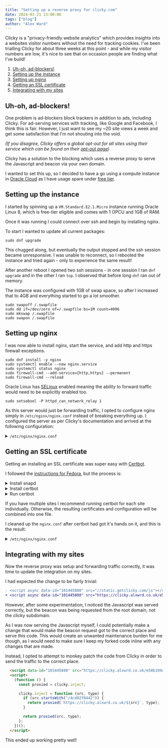 ```yaml
---
title: "Setting up a reverse proxy for clicky.com"
date: 2024-03-21 13:00:00
tags: ["blog"]
author: "Alex Ward"
---
```


Clicky is a "privacy-friendly website analytics" which provides insights into a
websites visitor numbers without the need for tracking cookies. I've been
trialling Clicky for about three weeks at this point - and while my visitor
numbers are low, it's nice to see that on occasion people are finding what I've
build!

1. [Uh-oh, ad-blockers!](#uh-oh-ad-blockers)
1. [Setting up the instance](#setting-up-the-instance)
1. [Setting up nginx](#setting-up-nginx)
1. [Getting an SSL certificate](#getting-an-ssl-certificate)
1. [Integrating with my sites](#integrating-with-my-sites)


## Uh-oh, ad-blockers!

One problem is ad-blockers block trackers in addition to ads, including Clicky.
For ad-serving services with tracking, like Google and Facebook, I think this is
fair. However, I just want to see my ~20 site views a week and get some
satisfaction that I'm not shouting into the void.

_(If you disagree, Clicky offers a global opt-out for all sites using their
service which can be found on their [opt-out page][optout])_

[optout]: https://clicky.com/optout "Clicky opt-out"

Clicky has a solution to the blocking which uses a reverse proxy to serve the
Javascript and beacon via your own domain.

I wanted to set this up, so I decided to have a go using a compute instance in
[Oracle Cloud] as I have usage spare under [free tier].

[oracle cloud]: https://www.oracle.com/uk/cloud/ "Oracle Cloud Infrastructure"
[free tier]: https://www.oracle.com/uk/cloud/free/ "Oracle Cloud Infrastructure free tier"

## Setting up the instance

I started by spinning up a `VM.Standard.E2.1.Micro` instance running Oracle
Linux 8, which is free-tier eligible and comes with 1 OPCU and 1GB of RAM.

Once it was running I could connect over ssh and begin by installing nginx.

To start I wanted to update all current packages:

```shell
sudo dnf upgrade
```

This chugged along, but eventually the output stopped and the ssh session became
unresponsive. I was unable to reconnect, so I rebooted the instance and tried
again - only to experience the same result!

After another reboot I opened two ssh sessions - in one session I ran
`dnf upgrade` and in the other I ran `top`. I observed that before long
`dnf` ran out of memory.

The instance was configured with 1GB of swap space, so after I increased that to
4GB and everything started to go a lot smoother.

```shell
sudo swapoff /.swapfile
sudo dd if=/dev/zero of=/.swapfile bs=1M count=4096
sudo mkswap /.swapfile
sudo swapon /.swapfile
```

## Setting up nginx

I was now able to install nginx, start the service, and add http and https
firewall exceptions.

```shell
sudo dnf install -y nginx
sudo systemctl enable --now nginx.service
sudo systemctl status nginx
sudo firewall-cmd --add-service={http,https} --permanent
sudo firewall-cmd --reload
```

Oracle Linux has [SELinux] enabled meaning the ability to forward
traffic would need to be explicitly enabled too.

```shell
sudo setsebool -P httpd_can_network_relay 1
```

[selinux]: https://en.wikipedia.org/wiki/Security-Enhanced_Linux "Security-Enhanced Linux"

As this server would just be forwarding traffic, I opted to configure nginx
simply in `/etc/nginx/nginx.conf` instead of breaking everything up. I
configured the server as per Clicky's documentation and arrived at the
following configuration:

<details>
<summary><code>/etc/nginx/nginx.conf</code></summary>

```perl
user nginx;
worker_processes auto;
error_log /var/log/nginx/error.log;
pid /run/nginx.pid;

events {
    worker_connections 1024;
}

http {
    log_format  main  '$remote_addr - $remote_user [$time_local] "$request" '
                      '$status $body_bytes_sent "$http_referer" '
                      '"$http_user_agent" "$http_x_forwarded_for"';

    access_log  /var/log/nginx/access.log  main;

    sendfile            on;
    tcp_nopush          on;
    tcp_nodelay         on;
    keepalive_timeout   65;
    types_hash_max_size 2048;

    include             /etc/nginx/mime.types;
    default_type        application/octet-stream;

    server {
        server_name  clicky.textstat.org;

        set $cookie "";
        if ($cookie__cky_ignore) {
            set $cookie "_cky_ignore=$cookie__cky_ignore; _cky_osa=$cookie__cky_osa";
        }

        location = /626b4fc074e.js {
            proxy_pass https://static.getclicky.com/js?in=%2Fb6bbbd0c429;
            proxy_connect_timeout 10s;
            proxy_http_version 1.1;
            proxy_ssl_server_name on;
            proxy_set_header Host static.getclicky.com;
            proxy_set_header X-Forwarded-For $proxy_add_x_forwarded_for;
            proxy_set_header Cookie "";
        }

        location = /b6bbbd0c429 {
            proxy_pass https://in.getclicky.com/in.php;
            proxy_connect_timeout 10s;
            proxy_http_version 1.1;
            proxy_ssl_server_name on;
            proxy_set_header Host in.getclicky.com;
            proxy_set_header X-Forwarded-Proto $scheme;
            proxy_set_header X-Forwarded-Host  $host;
            proxy_set_header X-Forwarded-For   $proxy_add_x_forwarded_for;
            proxy_set_header Cookie $cookie;
        }
    }

    server {
        server_name clicky.alxwrd.co.uk;

        set $cookie "";
        if ($cookie__cky_ignore) {
            set $cookie "_cky_ignore=$cookie__cky_ignore; _cky_osa=$cookie__cky_osa";
        }

        location = /e58b194da9.js {
            proxy_pass https://static.getclicky.com/js?in=%2F4cd02f0442;
            proxy_connect_timeout 10s;
            proxy_http_version 1.1;
            proxy_ssl_server_name on;
            proxy_set_header Host static.getclicky.com;
            proxy_set_header X-Forwarded-For $proxy_add_x_forwarded_for;
            proxy_set_header Cookie "";
            }

        location = /4cd02f0442 {
            proxy_pass https://in.getclicky.com/in.php;
            proxy_connect_timeout 10s;
            proxy_http_version 1.1;
            proxy_ssl_server_name on;
            proxy_set_header Host in.getclicky.com;
            proxy_set_header X-Forwarded-Proto $scheme;
            proxy_set_header X-Forwarded-Host  $host;
            proxy_set_header X-Forwarded-For   $proxy_add_x_forwarded_for;
            proxy_set_header Cookie $cookie;
        }
    }
}
```

</details>


## Getting an SSL certificate

Getting an installing an SSL certificate was super easy with
[Certbot].

I followed the [instructions for Fedora][certbot-install], but the process is:

[certbot]: https://certbot.eff.org/ "Certbot"
[certbot-install]: https://certbot.eff.org/instructions?ws=nginx&os=fedora&tab=standard "Certbot installation"

<details>
<summary>Install snapd</summary>

```shell
sudo dnf install https://dl.fedoraproject.org/pub/epel/epel-release-latest-8.noarch.rpm
sudo dnf upgrade
sudo dnf install snapd
sudo systemctl enable --now snapd.socket
sudo ln -s /var/lib/snapd/snap /snap  # Enable classic snap support

# Then reload your shell, probably by logging out and back in
```

</details>

<details>
<summary>Install certbot</summary>

```shell
sudo snap install --classic certbot
sudo ln -s /snap/bin/certbot /usr/bin/certbot
sudo certbot --nginx
```

</details>

<details>
<summary>Run certbot</summary>

```shell
sudo certbot --nginx
```

</details>

If you have multiple sites I recommend running certbot for each site
individually. Otherwise, the resulting certificates and configuration will be
combined into one file.


I cleaned up the `nginx.conf` after certbot had got it's hands on it, and this
is the result:

<details>
<summary><code>/etc/nginx/nginx.conf</code></summary>

```perl
user nginx;
worker_processes auto;
error_log /var/log/nginx/error.log;
pid /run/nginx.pid;

events {
    worker_connections 1024;
}

http {
    log_format main '$remote_addr - $remote_user [$time_local] "$request" '
                    '$status $body_bytes_sent "$http_referer" '
                    '"$http_user_agent" "$http_x_forwarded_for"';

    access_log /var/log/nginx/access.log main;

    sendfile on;
    tcp_nopush on;
    tcp_nodelay on;
    keepalive_timeout 65;
    types_hash_max_size 2048;

    include /etc/nginx/mime.types;
    default_type application/octet-stream;

    server {
        server_name clicky.textstat.org;

        listen 443 ssl; # managed by Certbot
        ssl_certificate /etc/letsencrypt/live/clicky.textstat.org/fullchain.pem; # managed by Certbot
        ssl_certificate_key /etc/letsencrypt/live/clicky.textstat.org/privkey.pem; # managed by Certbot
        include /etc/letsencrypt/options-ssl-nginx.conf; # managed by Certbot
        ssl_dhparam /etc/letsencrypt/ssl-dhparams.pem; # managed by Certbot

        set $cookie "";
        if ($cookie__cky_ignore) {
            set $cookie "_cky_ignore=$cookie__cky_ignore; _cky_osa=$cookie__cky_osa";
        }

        location = /626b4fc074e.js {
            proxy_pass https://static.getclicky.com/js?in=%2Fb6bbbd0c429;
            proxy_connect_timeout 10s;
            proxy_http_version 1.1;
            proxy_ssl_server_name on;
            proxy_set_header Host static.getclicky.com;
            proxy_set_header X-Forwarded-For $proxy_add_x_forwarded_for;
            proxy_set_header Cookie "";
        }

        location = /b6bbbd0c429 {
            proxy_pass https://in.getclicky.com/in.php;
            proxy_connect_timeout 10s;
            proxy_http_version 1.1;
            proxy_ssl_server_name on;
            proxy_set_header Host in.getclicky.com;
            proxy_set_header X-Forwarded-Proto $scheme;
            proxy_set_header X-Forwarded-Host $host;
            proxy_set_header X-Forwarded-For $proxy_add_x_forwarded_for;
            proxy_set_header Cookie $cookie;
        }
    }

    server {
        server_name clicky.alxwrd.co.uk;

        listen 443 ssl; # managed by Certbot
        ssl_certificate /etc/letsencrypt/live/clicky.alxwrd.co.uk/fullchain.pem; # managed by Certbot
        ssl_certificate_key /etc/letsencrypt/live/clicky.alxwrd.co.uk/privkey.pem; # managed by Certbot
        include /etc/letsencrypt/options-ssl-nginx.conf; # managed by Certbot
        ssl_dhparam /etc/letsencrypt/ssl-dhparams.pem; # managed by Certbot

        set $cookie "";
        if ($cookie__cky_ignore) {
            set $cookie "_cky_ignore=$cookie__cky_ignore; _cky_osa=$cookie__cky_osa";
        }

        location = /e58b194da9.js {
            proxy_pass https://static.getclicky.com/js?in=%2F4cd02f0442;
            proxy_connect_timeout 10s;
            proxy_http_version 1.1;
            proxy_ssl_server_name on;
            proxy_set_header Host static.getclicky.com;
            proxy_set_header X-Forwarded-For $proxy_add_x_forwarded_for;
            proxy_set_header Cookie "";
        }

        location = /4cd02f0442 {
            proxy_pass https://in.getclicky.com/in.php;
            proxy_connect_timeout 10s;
            proxy_http_version 1.1;
            proxy_ssl_server_name on;
            proxy_set_header Host in.getclicky.com;
            proxy_set_header X-Forwarded-Proto $scheme;
            proxy_set_header X-Forwarded-Host $host;
            proxy_set_header X-Forwarded-For $proxy_add_x_forwarded_for;
            proxy_set_header Cookie $cookie;
        }
    }


    server {
        server_name clicky.textstat.org
                    clicky.alxwrd.co.uk;

        listen 80;

        if ($host = clicky.textstat.org) {
            return 301 https://$host$request_uri;
        }

        if ($host = clicky.alxwrd.co.uk) {
            return 301 https://$host$request_uri;
        }

        return 404;
    }
}
```

</details>


## Integrating with my sites

Now the reverse proxy was setup and forwarding traffic correctly, it was time to
update the integration on my sites.

I had expected the change to be fairly trivial:

```diff
- <script async data-id="101445880" src="//static.getclicky.com/js"></script>
+ <script async data-id="101445880" src="https://clicky.alxwrd.co.uk/e58b194da9.js"></script>
```

However, after some experimentation, I noticed the Javascript was served
correctly, but the beacon was being requested from the root domain, not the
clicky subdomain.

As I was now serving the Javascript myself, I could potentially make a change
that would make the beacon request got to the correct place and serve this code.
This would create an unwanted maintenance burden for me though, as I would need
to make sure I keep my forked code inline with any changes that are made.

Instead, I opted to attempt to monkey patch the code from Clicky in order to
send the traffic to the correct place.

```html
  <script data-id="101445880" src="https://clicky.alxwrd.co.uk/e58b194da9.js"></script>
  <script>
    (function () {
      const proxied = clicky.inject;

      clicky.inject = function (src, type) {
        if (src.startsWith("/4cd02f0442")) {
          return proxied(`https://clicky.alxwrd.co.uk/${src}`, type);
        }

        return proxied(src, type);
      };
    })();
  </script>
```

This ended up working pretty well!
